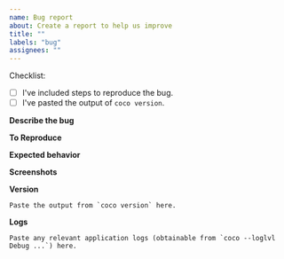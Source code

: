 ```yaml
---
name: Bug report
about: Create a report to help us improve
title: ""
labels: "bug"
assignees: ""
---
```


Checklist:

- [ ] I've included steps to reproduce the bug.
- [ ] I've pasted the output of `coco version`.

**Describe the bug**

<!-- A clear and concise description of what the bug is. -->

**To Reproduce**

<!-- A list of the steps required to reproduce the issue. Best of all, give us the URL to a repository that exhibits this issue. -->

**Expected behavior**

<!-- A clear and concise description of what you expected to happen. -->

**Screenshots**

<!-- If applicable, add screenshots to help explain your problem. -->

**Version**

```shell
Paste the output from `coco version` here.
```

**Logs**

```shell
Paste any relevant application logs (obtainable from `coco --loglvl Debug ...`) here.
```
